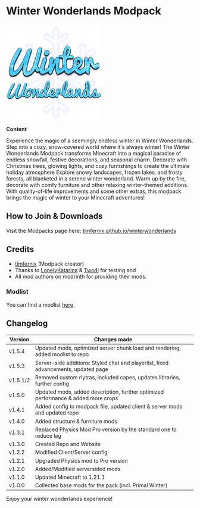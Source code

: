 # Winter Wonderlands Modpack <br>
![](logo.png) <br>

**Content** 

Experience the magic of a seemingly endless winter in Winter Wonderlands. Step into a cozy, snow-covered world where it's always winter! The Winter Wonderlands Modpack transforms Minecraft into a magical paradise of endless snowfall, festive decorations, and seasonal charm. Decorate with Christmas trees, glowing lights, and cozy furnishings to create the ultimate holiday atmosphere Explore snowy landscapes, frozen lakes, and frosty forests, all blanketed in a serene winter wonderland. Warm up by the fire, decorate with comfy furniture and other relaxing winter-themed additions. With quality-of-life improvements and some other extras, this modpack brings the magic of winter to your Minecraft adventures!

## How to Join & Downloads
Visit the Modpacks page here: [timfernix.github.io/winterwonderlands](https://timfernix.github.io/winterwonderlands/)

## Credits

- [timfernix](https://x.com/timfernix) (Modpack creator)
- Thanks to [LonelyKatarina](https://x.com/LonelyKatarina) & [Twodi](https://x.com/Twodi6) for testing and
- All mod authors on modrinth for providing their mods.

### Modlist 
You can find a modlist [here](https://timfernix.github.io/winterwonderlands/mods.html).

## Changelog

| Version | Changes made |
| -------- | ------- |
| v1.5.4 | Updated mods, optimized server chunk load and rendering, added modlist to repo |
| v1.5.3 | Server-side additions: Styled chat and playerlist, fixed advancements, updated page |
| v1.5.1/2 | Removed custom rlytras, included capes, updates libraries, further config |
| v1.5.0 | Updated mods, added description, further optimized performance & added more crops |
| v1.4.1 | Added config to modpack file, updated client & server mods and updated repo |
| v1.4.0 | Added structure & furniture mods |
| v1.3.1 | Replaced Physics Mod Pro version by the standard one to reduce lag |
| v1.3.0 | Created Repo and Website |
| v1.2.2 | Modified Client/Server config |
| v1.2.1 | Upgraded Physics mod to Pro version |
| v1.2.0 | Added/Modified serversided mods |
| v1.1.0 | Updated Minecraft to 1.21.1 |
| v1.0.0 | Collected base mods for the pack (incl. Primal Winter) |

Enjoy your winter wonderlands experience!
